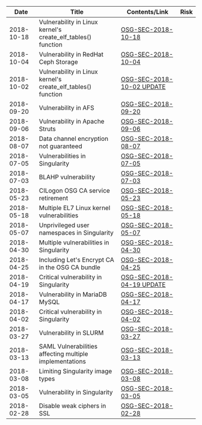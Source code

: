 
| Date        | Title                                                 | Contents/Link       |   Risk        |
|-------------|-------------------------------------------------------|---------------------|---------------|
| 2018-10-18  | Vulnerability in Linux kernel's create_elf_tables() function | [OSG-SEC-2018-10-18](/vulns/OSG-SEC-2018-10-18-Vulnerability-in-Linux-kernel-Update.md) |     |
| 2018-10-04  | Vulnerability in RedHat Ceph Storage | [OSG-SEC-2018-10-04](/vulns/OSG-SEC-2018-10-04-Vulnerability-in-Red-Hat-Ceph-Storage.md) |     |
| 2018-10-02  | Vulnerability in Linux kernel's create_elf_tables() function | [OSG-SEC-2018-10-02 UPDATE](/vulns/OSG-SEC-2018-10-02-Vulnerability-in-Linux-kernel.md) |     |
| 2018-09-20  | Vulnerability in AFS | [OSG-SEC-2018-09-20](/vulns/OSG-SEC-2018-09-20-Vulnerabilities-in-AFS.md) |     |
| 2018-09-06  | Vulnerability in Apache Struts | [OSG-SEC-2018-09-06](/vulns/OSG-SEC-2018-09-06-Apache-Struts-Vulnerability.md) |     |
| 2018-08-07  | Data channel encryption not guaranteed | [OSG-SEC-2018-08-07](/vulns/OSG-SEC-2018-08-07-data-channel-encryption-not-guaranteed.md) |     |
| 2018-07-05  | Vulnerabilities in Singularity | [OSG-SEC-2018-07-05](/vulns/OSG-SEC-2018-07-05-Singularity-Vulnerabilities.md) |     |
| 2018-07-03  | BLAHP vulnerability | [OSG-SEC-2018-07-03](/vulns/OSG-SEC-2018-07-03-BLAHP-Vulnerability.md) |     |
| 2018-05-23  | CILogon OSG CA service retirement | [OSG-SEC-2018-05-23](/vulns/OSG-SEC-2018-05-23-OSG-CA-service-retirement.md) |     |
| 2018-05-18  | Multiple EL7 Linux kernel vulnerabilities | [OSG-SEC-2018-05-18](/vulns/OSG-SEC-2018-05-18-Multiple-EL7-Linux-kernel-vulnerabilities.md) |     |
| 2018-05-07  | Unprivileged user namespaces in Singularity| [OSG-SEC-2018-05-07](/vulns/OSG-SEC-2018-05-07-Unprivileged-User-Namespaces-vulnerability.md) |     |
| 2018-04-30  | Multiple vulnerabilities in Singularity | [OSG-SEC-2018-04-30](/vulns/OSG-SEC-2018-04-30-Multiple-Singularity-Vulnerabilities.md) |     |
| 2018-04-25  | Including Let's Encrypt CA in the OSG CA bundle | [OSG-SEC-2018-04-25](/vulns/OSG-SEC-2018-04-25-Including-Lets-Encrypt-in-OSG-CA-bundle.md) |     |
| 2018-04-19  | Critical vulnerability in Singularity | [OSG-SEC-2018-04-19 UPDATE](/vulns/OSG-SEC-2018-04-19-Critical-Vulnerability-in-Singularity-Update.md) |     |
| 2018-04-17  | Vulnerability in MariaDB MySQL | [OSG-SEC-2018-04-17](/vulns/OSG-SEC-2018-04-17-Vulnerability-in-MariaDB-MySQL.md) |     |
| 2018-04-02  | Critical vulnerability in Singularity | [OSG-SEC-2018-04-02](/vulns/OSG-SEC-2018-04-02-Critical-Vulnerability-in-Singularity.md) |     |
| 2018-03-27  | Vulnerability in SLURM |[OSG-SEC-2018-03-27](/vulns/OSG-SEC-2018-03-27-SLURM-Vulnerability.md) |     |
| 2018-03-13  | SAML Vulnerabilities affecting multiple implementations | [OSG-SEC-2018-03-13](/vulns/OSG-SEC-2018-03-13-SAML-Vulnerabilities-affecting-multiple-implementations.md) |     |
| 2018-03-08  | Limiting Singularity image types | [OSG-SEC-2018-03-08](/vulns/OSG-SEC-2018-03-08-Limiting-Singularity-image-types.md) |     | 
| 2018-03-05  | Vulnerability in Singularity| [OSG-SEC-2018-03-05](/vulns/OSG-SEC-2018-03-05-Singularity-Vulnerability.md)|     |
| 2018-02-28  | Disable weak ciphers in SSL| [OSG-SEC-2018-02-28](/vulns/OSG-SEC-2018-02-28-Weak-SSL-ciphers.md)|     |
